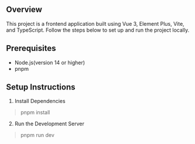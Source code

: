 ## Overview
This project is a frontend application built using Vue 3, Element Plus, Vite, and TypeScript. Follow the steps below to set up and run the project locally.
## Prerequisites
* Node.js(version 14 or higher)
* pnpm
## Setup Instructions
1. Install Dependencies
> pnpm install
2. Run the Development Server
> pnpm run dev
